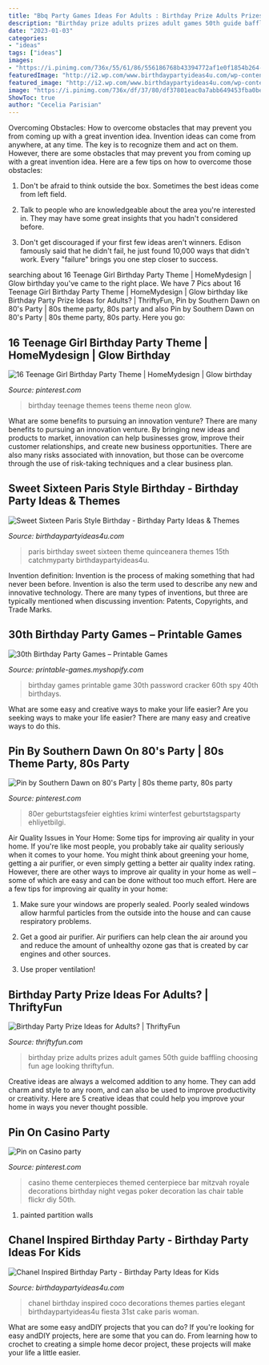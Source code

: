 ```yaml
---
title: "Bbq Party Games Ideas For Adults : Birthday Prize Adults Prizes Adult Games 50th Guide Baffling Choosing Fun Age Looking Thriftyfun"
description: "Birthday prize adults prizes adult games 50th guide baffling choosing fun age looking thriftyfun"
date: "2023-01-03"
categories:
- "ideas"
tags: ["ideas"]
images:
- "https://i.pinimg.com/736x/55/61/86/556186768b43394772af1e0f1854b264--casino-theme-casino-party.jpg"
featuredImage: "http://i2.wp.com/www.birthdaypartyideas4u.com/wp-content/uploads/2016/07/Sweet-Sixteen-Paris-Style-Birthday-Rice-Krispy-Treats-600x899.jpg?resize=570%2C854"
featured_image: "http://i2.wp.com/www.birthdaypartyideas4u.com/wp-content/uploads/2016/07/Sweet-Sixteen-Paris-Style-Birthday-Rice-Krispy-Treats-600x899.jpg?resize=570%2C854"
image: "https://i.pinimg.com/736x/df/37/80/df37801eac0a7abb649453fba0bec374.jpg"
ShowToc: true
author: "Cecelia Parisian"
---
```



Overcoming Obstacles: How to overcome obstacles that may prevent you from coming up with a great invention idea.
Invention ideas can come from anywhere, at any time. The key is to recognize them and act on them. However, there are some obstacles that may prevent you from coming up with a great invention idea. Here are a few tips on how to overcome those obstacles:
1) Don't be afraid to think outside the box. Sometimes the best ideas come from left field.

2) Talk to people who are knowledgeable about the area you're interested in. They may have some great insights that you hadn't considered before.

3) Don't get discouraged if your first few ideas aren't winners. Edison famously said that he didn't fail, he just found 10,000 ways that didn't work. Every "failure" brings you one step closer to success.

	

		
searching about 16 Teenage Girl Birthday Party Theme | HomeMydesign | Glow birthday you've came to the right place. We have 7 Pics about 16 Teenage Girl Birthday Party Theme | HomeMydesign | Glow birthday like Birthday Party Prize Ideas for Adults? | ThriftyFun, Pin by Southern Dawn on 80&#039;s Party | 80s theme party, 80s party and also Pin by Southern Dawn on 80&#039;s Party | 80s theme party, 80s party. Here you go:
		
    
## 16 Teenage Girl Birthday Party Theme | HomeMydesign | Glow Birthday

<img loading=lazy src="https://i.pinimg.com/736x/a8/11/14/a811142536acf6d122dbd2fc337a0f01--teenage-girl-birthday-girls-birthday-party-themes.jpg" onerror="this.onerror=null;this.src='https://tse2.mm.bing.net/th?id=OIP.OBbnGJUTQNondWn0YsfUxgHaMa&amp;pid=15.1';" alt="16 Teenage Girl Birthday Party Theme | HomeMydesign | Glow birthday">

_Source: pinterest.com_

>birthday teenage themes teens theme neon glow. 

	

What are some benefits to pursuing an innovation venture?
There are many benefits to pursuing an innovation venture. By bringing new ideas and products to market, innovation can help businesses grow, improve their customer relationships, and create new business opportunities. There are also many risks associated with innovation, but those can be overcome through the use of risk-taking techniques and a clear business plan.

    
## Sweet Sixteen Paris Style Birthday - Birthday Party Ideas &amp; Themes

<img loading=lazy src="http://i2.wp.com/www.birthdaypartyideas4u.com/wp-content/uploads/2016/07/Sweet-Sixteen-Paris-Style-Birthday-Rice-Krispy-Treats-600x899.jpg?resize=570%2C854" onerror="this.onerror=null;this.src='https://tse2.mm.bing.net/th?id=OIP.8PCS6QhLqc_KDuC6DCEQ3QHaLG&amp;pid=15.1';" alt="Sweet Sixteen Paris Style Birthday - Birthday Party Ideas &amp; Themes">

_Source: birthdaypartyideas4u.com_

>paris birthday sweet sixteen theme quinceanera themes 15th catchmyparty birthdaypartyideas4u. 

	

Invention definition:
Invention is the process of making something that had never been before. Invention is also the term used to describe any new and innovative technology. There are many types of inventions, but three are typically mentioned when discussing invention: Patents, Copyrights, and Trade Marks.

    
## 30th Birthday Party Games – Printable Games

<img loading=lazy src="https://cdn.shopify.com/s/files/1/0454/2101/products/Password-Cracker-Game_Page_1-M_grande.png?v=1399474316" onerror="this.onerror=null;this.src='https://tse2.mm.bing.net/th?id=OIP.KFHcxj1ZQyyg-iVPrTMBwwAAAA&amp;pid=15.1';" alt="30th Birthday Party Games – Printable Games">

_Source: printable-games.myshopify.com_

>birthday games printable game 30th password cracker 60th spy 40th birthdays. 

	

What are some easy and creative ways to make your life easier?
Are you seeking ways to make your life easier? There are many easy and creative ways to do this.

    
## Pin By Southern Dawn On 80&#039;s Party | 80s Theme Party, 80s Party

<img loading=lazy src="https://i.pinimg.com/736x/df/37/80/df37801eac0a7abb649453fba0bec374.jpg" onerror="this.onerror=null;this.src='https://tse1.mm.bing.net/th?id=OIP.bUjH5WTpGXEUDAhyvtCH7gHaJ3&amp;pid=15.1';" alt="Pin by Southern Dawn on 80&#039;s Party | 80s theme party, 80s party">

_Source: pinterest.com_

>80er geburtstagsfeier eighties krimi winterfest geburtstagsparty ehliyetbilgi. 

	

Air Quality Issues in Your Home: Some tips for improving air quality in your home.
If you're like most people, you probably take air quality seriously when it comes to your home. You might think about greening your home, getting a air purifier, or even simply getting a better air quality index rating. However, there are other ways to improve air quality in your home as well – some of which are easy and can be done without too much effort. Here are a few tips for improving air quality in your home: 
1) Make sure your windows are properly sealed. Poorly sealed windows allow harmful particles from the outside into the house and can cause respiratory problems.

2) Get a good air purifier. Air purifiers can help clean the air around you and reduce the amount of unhealthy ozone gas that is created by car engines and other sources.

3) Use proper ventilation!

    
## Birthday Party Prize Ideas For Adults? | ThriftyFun

<img loading=lazy src="https://img.thrfun.com/img/025/657/birthday_prize_ideas_for_adults_s1.jpg" onerror="this.onerror=null;this.src='https://tse1.mm.bing.net/th?id=OIP.D6V4ec3yXNBJAZ5dxT0LTgAAAA&amp;pid=15.1';" alt="Birthday Party Prize Ideas for Adults? | ThriftyFun">

_Source: thriftyfun.com_

>birthday prize adults prizes adult games 50th guide baffling choosing fun age looking thriftyfun. 

	

Creative ideas are always a welcomed addition to any home. They can add charm and style to any room, and can also be used to improve productivity or creativity. Here are 5 creative ideas that could help you improve your home in ways you never thought possible.

    
## Pin On Casino Party

<img loading=lazy src="https://i.pinimg.com/736x/55/61/86/556186768b43394772af1e0f1854b264--casino-theme-casino-party.jpg" onerror="this.onerror=null;this.src='https://tse4.mm.bing.net/th?id=OIP.082QEoHWT9mnqF67s1jdcwHaJ3&amp;pid=15.1';" alt="Pin on Casino party">

_Source: pinterest.com_

>casino theme centerpieces themed centerpiece bar mitzvah royale decorations birthday night vegas poker decoration las chair table flickr diy 50th. 

	

1. painted partition walls

    
## Chanel Inspired Birthday Party - Birthday Party Ideas For Kids

<img loading=lazy src="https://www.birthdaypartyideas4u.com/wp-content/uploads/2015/12/COCO-Chanel-inspired-birthday-party-decorations-550x733.jpg" onerror="this.onerror=null;this.src='https://tse3.mm.bing.net/th?id=OIP.V4qfSKxScqV_7OffCmwbogHaJ3&amp;pid=15.1';" alt="Chanel Inspired Birthday Party - Birthday Party Ideas for Kids">

_Source: birthdaypartyideas4u.com_

>chanel birthday inspired coco decorations themes parties elegant birthdaypartyideas4u fiesta 31st cake paris woman. 

	

What are some easy andDIY projects that you can do?
If you're looking for easy andDIY projects, here are some that you can do. From learning how to crochet to creating a simple home decor project, these projects will make your life a little easier.

